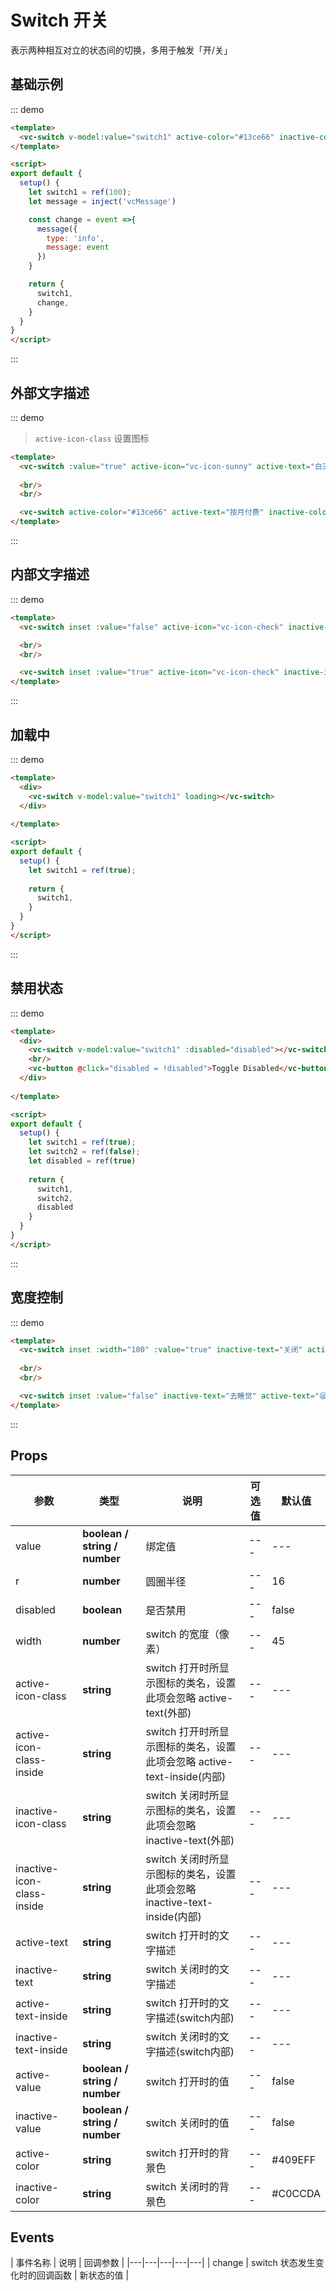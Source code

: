 # Switch 开关

表示两种相互对立的状态间的切换，多用于触发「开/关」

## 基础示例

::: demo
```html
<template>
  <vc-switch v-model:value="switch1" active-color="#13ce66" inactive-color="#ff4949" @change="change" active-value="100" inactive-value="0"></vc-switch>
</template>

<script>
export default {
  setup() {
    let switch1 = ref(100);
    let message = inject('vcMessage')

    const change = event =>{
      message({
        type: 'info',
        message: event
      }) 
    }

    return {
      switch1,
      change,
    }
  }
}
</script>
```
:::

## 外部文字描述

::: demo

> `active-icon-class` 设置图标

```html
<template>
  <vc-switch :value="true" active-icon="vc-icon-sunny" active-text="白天" inactive-icon="vc-icon-moon" inactive-text="夜晚" />
  
  <br/>
  <br/>

  <vc-switch active-color="#13ce66" active-text="按月付费" inactive-color="#ff4949" inactive-text="按年付费" />
</template>

```
:::

## 内部文字描述

::: demo
```html
<template>
  <vc-switch inset :value="false" active-icon="vc-icon-check" inactive-icon="vc-icon-close"></vc-switch>

  <br/>
  <br/>

  <vc-switch inset :value="true" active-icon="vc-icon-check" inactive-icon="vc-icon-close" inactive-text="关闭" active-text="开启" />
</template>
```
:::


## 加载中

::: demo
```html
<template>
  <div>
    <vc-switch v-model:value="switch1" loading></vc-switch>
  </div>
  
</template>

<script>
export default {
  setup() {
    let switch1 = ref(true);
  
    return {
      switch1,
    }
  }
}
</script>
```
:::

## 禁用状态

::: demo
```html
<template>
  <div> 
    <vc-switch v-model:value="switch1" :disabled="disabled"></vc-switch>
    <br/>
    <vc-button @click="disabled = !disabled">Toggle Disabled</vc-button>
  </div>
  
</template>

<script>
export default {
  setup() {
    let switch1 = ref(true);
    let switch2 = ref(false);
    let disabled = ref(true)
    
    return {
      switch1,
      switch2,
      disabled
    }
  }
}
</script>
```
:::

## 宽度控制

::: demo
```html
<template>
  <vc-switch inset :width="100" :value="true" inactive-text="关闭" active-text="opened!"></vc-switch>
  
  <br/>
  <br/>

  <vc-switch inset :value="false" inactive-text="去睡觉" active-text="😪zzzzzzz"></vc-switch>
</template>
```
:::

## Props

| 参数 | 类型 | 说明 | 可选值 | 默认值 | 
|---|---|---|---|---|
| value | **boolean / string / number** | 绑定值 | --- | --- |
| r | **number** | 圆圈半径 | --- | 16 |
| disabled | **boolean** | 是否禁用 | --- | false |
| width | **number** | switch 的宽度（像素） | --- | 45 |
| active-icon-class | **string** | switch 打开时所显示图标的类名，设置此项会忽略 active-text(外部) | --- | --- |
| active-icon-class-inside | **string** | switch 打开时所显示图标的类名，设置此项会忽略 active-text-inside(内部) | --- | --- |
| inactive-icon-class | **string** | switch 关闭时所显示图标的类名，设置此项会忽略 inactive-text(外部) | --- | --- |
| inactive-icon-class-inside | **string** | switch 关闭时所显示图标的类名，设置此项会忽略 inactive-text-inside(内部) | --- | --- |
| active-text | **string** | switch 打开时的文字描述 | --- | --- |
| inactive-text | **string** | switch 关闭时的文字描述 | --- | --- |
| active-text-inside | **string** | switch 打开时的文字描述(switch内部) | --- | --- |
| inactive-text-inside | **string** | switch 关闭时的文字描述(switch内部) | --- | --- |
| active-value | **boolean / string / number** | switch 打开时的值 | --- | false |
| inactive-value | **boolean / string / number** | switch 关闭时的值 | --- | false |
| active-color | **string** | switch 打开时的背景色 | --- | #409EFF |
| inactive-color | **string** | switch 关闭时的背景色 | --- | #C0CCDA |



## Events

| 事件名称 | 说明 | 回调参数 | 
|---|---|---|---|---|
| change | switch 状态发生变化时的回调函数 | 新状态的值 |




